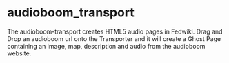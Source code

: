 # audioboom_transport
The audioboom-transport creates HTML5 audio pages in Fedwiki. Drag and Drop an audioboom url onto the Transporter and it will create a Ghost Page containing an image, map, description and audio from the audioboom website.
